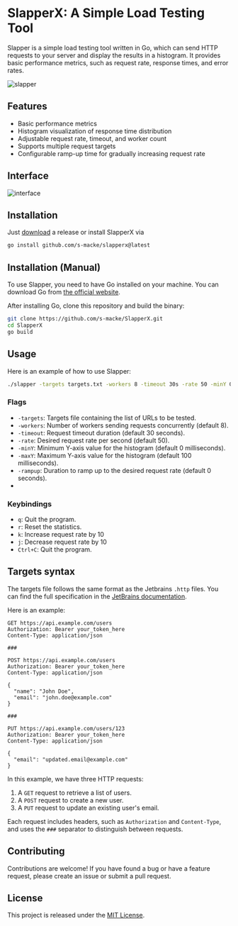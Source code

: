 # SlapperX: A Simple Load Testing Tool

Slapper is a simple load testing tool written in Go, which can send HTTP requests to your server and display the results in a histogram. It provides basic performance metrics, such as request rate, response times, and error rates.

![slapper](img/example.gif)

## Features

- Basic performance metrics
- Histogram visualization of response time distribution
- Adjustable request rate, timeout, and worker count
- Supports multiple request targets
- Configurable ramp-up time for gradually increasing request rate


## Interface

![interface](img/interface.png)

## Installation

Just [download](https://github.com/s-macke/SlapperX/releases/tag/v0.2.3) a release or install SlapperX via

```bash
go install github.com/s-macke/slapperx@latest
```

## Installation (Manual)

To use Slapper, you need to have Go installed on your machine. You can download Go from [the official website](https://golang.org/dl/).

After installing Go, clone this repository and build the binary:

```bash
git clone https://github.com/s-macke/SlapperX.git
cd SlapperX
go build
```

## Usage

Here is an example of how to use Slapper:

```bash
./slapper -targets targets.txt -workers 8 -timeout 30s -rate 50 -minY 0ms -maxY 100ms -rampup 10s
```

### Flags

- `-targets`: Targets file containing the list of URLs to be tested.
- `-workers`: Number of workers sending requests concurrently (default 8).
- `-timeout`: Request timeout duration (default 30 seconds).
- `-rate`: Desired request rate per second (default 50).
- `-minY`: Minimum Y-axis value for the histogram (default 0 milliseconds).
- `-maxY`: Maximum Y-axis value for the histogram (default 100 milliseconds).
- `-rampup`: Duration to ramp up to the desired request rate (default 0 seconds).
- 

### Keybindings

- `q`: Quit the program.
- `r`: Reset the statistics.
- `k`: Increase request rate by 10
- `j`: Decrease request rate by 10
- `Ctrl+C`: Quit the program.

## Targets syntax

The targets file follows the same format as the Jetbrains `.http` files.
You can find the full specification in the
[JetBrains documentation](https://www.jetbrains.com/help/idea/exploring-http-syntax.html#short-form-for-get-requests).
	
Here is an example:

```
GET https://api.example.com/users
Authorization: Bearer your_token_here
Content-Type: application/json

###

POST https://api.example.com/users
Authorization: Bearer your_token_here
Content-Type: application/json

{
  "name": "John Doe",
  "email": "john.doe@example.com"
}

###

PUT https://api.example.com/users/123
Authorization: Bearer your_token_here
Content-Type: application/json

{
  "email": "updated.email@example.com"
}
```

In this example, we have three HTTP requests:

1. A `GET` request to retrieve a list of users.
2. A `POST` request to create a new user.
3. A `PUT` request to update an existing user's email.

Each request includes headers, such as `Authorization` and `Content-Type`, and uses the `###` separator to distinguish between requests.


## Contributing

Contributions are welcome! If you have found a bug or have a feature request, please create an issue or submit a pull request.

## License

This project is released under the [MIT License](https://opensource.org/licenses/MIT).
